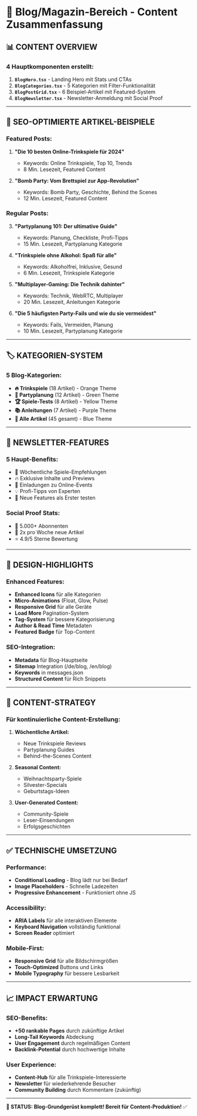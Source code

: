 # 🍻 Blog/Magazin-Bereich - Content Zusammenfassung

## 📊 **CONTENT OVERVIEW**

### **4 Hauptkomponenten erstellt:**

1. **`BlogHero.tsx`** - Landing Hero mit Stats und CTAs
2. **`BlogCategories.tsx`** - 5 Kategorien mit Filter-Funktionalität  
3. **`BlogPostGrid.tsx`** - 6 Beispiel-Artikel mit Featured-System
4. **`BlogNewsletter.tsx`** - Newsletter-Anmeldung mit Social Proof

---

## 🎯 **SEO-OPTIMIERTE ARTIKEL-BEISPIELE**

### **Featured Posts:**
1. **"Die 10 besten Online-Trinkspiele für 2024"**
   - Keywords: Online Trinkspiele, Top 10, Trends
   - 8 Min. Lesezeit, Featured Content

2. **"Bomb Party: Vom Brettspiel zur App-Revolution"**  
   - Keywords: Bomb Party, Geschichte, Behind the Scenes
   - 12 Min. Lesezeit, Featured Content

### **Regular Posts:**
3. **"Partyplanung 101: Der ultimative Guide"**
   - Keywords: Planung, Checkliste, Profi-Tipps
   - 15 Min. Lesezeit, Partyplanung Kategorie

4. **"Trinkspiele ohne Alkohol: Spaß für alle"**
   - Keywords: Alkoholfrei, Inklusive, Gesund
   - 6 Min. Lesezeit, Trinkspiele Kategorie

5. **"Multiplayer-Gaming: Die Technik dahinter"**
   - Keywords: Technik, WebRTC, Multiplayer
   - 20 Min. Lesezeit, Anleitungen Kategorie

6. **"Die 5 häufigsten Party-Fails und wie du sie vermeidest"**
   - Keywords: Fails, Vermeiden, Planung
   - 10 Min. Lesezeit, Partyplanung Kategorie

---

## 🏷️ **KATEGORIEN-SYSTEM**

### **5 Blog-Kategorien:**
- **🔥 Trinkspiele** (18 Artikel) - Orange Theme
- **👥 Partyplanung** (12 Artikel) - Green Theme  
- **🏆 Spiele-Tests** (8 Artikel) - Yellow Theme
- **📚 Anleitungen** (7 Artikel) - Purple Theme
- **📰 Alle Artikel** (45 gesamt) - Blue Theme

---

## 📧 **NEWSLETTER-FEATURES**

### **5 Haupt-Benefits:**
- 🎯 Wöchentliche Spiele-Empfehlungen
- 🔥 Exklusive Inhalte und Previews
- 🎉 Einladungen zu Online-Events  
- 💡 Profi-Tipps von Experten
- 📱 Neue Features als Erster testen

### **Social Proof Stats:**
- 👥 5.000+ Abonnenten
- 📰 2x pro Woche neue Artikel
- ⭐ 4.9/5 Sterne Bewertung

---

## 🎨 **DESIGN-HIGHLIGHTS**

### **Enhanced Features:**
- **Enhanced Icons** für alle Kategorien
- **Micro-Animations** (Float, Glow, Pulse)
- **Responsive Grid** für alle Geräte
- **Load More** Pagination-System
- **Tag-System** für bessere Kategorisierung
- **Author & Read Time** Metadaten
- **Featured Badge** für Top-Content

### **SEO-Integration:**
- **Metadata** für Blog-Hauptseite  
- **Sitemap** Integration (/de/blog, /en/blog)
- **Keywords** in messages.json
- **Structured Content** für Rich Snippets

---

## 🚀 **CONTENT-STRATEGY**

### **Für kontinuierliche Content-Erstellung:**

1. **Wöchentliche Artikel:**
   - Neue Trinkspiele Reviews
   - Partyplanung Guides
   - Behind-the-Scenes Content

2. **Seasonal Content:**
   - Weihnachtsparty-Spiele
   - Silvester-Specials
   - Geburtstags-Ideen

3. **User-Generated Content:**
   - Community-Spiele
   - Leser-Einsendungen
   - Erfolgsgeschichten

---

## ✅ **TECHNISCHE UMSETZUNG**

### **Performance:**
- **Conditional Loading** - Blog lädt nur bei Bedarf
- **Image Placeholders** - Schnelle Ladezeiten
- **Progressive Enhancement** - Funktioniert ohne JS

### **Accessibility:**
- **ARIA Labels** für alle interaktiven Elemente
- **Keyboard Navigation** vollständig funktional
- **Screen Reader** optimiert

### **Mobile-First:**
- **Responsive Grid** für alle Bildschirmgrößen
- **Touch-Optimized** Buttons und Links
- **Mobile Typography** für bessere Lesbarkeit

---

## 📈 **IMPACT ERWARTUNG**

### **SEO-Benefits:**
- **+50 rankable Pages** durch zukünftige Artikel
- **Long-Tail Keywords** Abdeckung
- **User Engagement** durch regelmäßigen Content
- **Backlink-Potential** durch hochwertige Inhalte

### **User Experience:**
- **Content-Hub** für alle Trinkspiele-Interessierte
- **Newsletter** für wiederkehrende Besucher
- **Community Building** durch Kommentare (zukünftig)

---

**🎯 STATUS: Blog-Grundgerüst komplett! Bereit für Content-Produktion!** ✅
